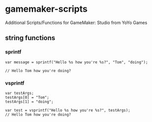 # gamemaker-scripts
Additional Scripts/Functions for GameMaker: Studio from YoYo Games

## string functions

### sprintf
```gms
var message = sprintf("Hello %s how you're %s?", "Tom", "doing");

// Hello Tom how you're doing?
```
### vsprintf
```gms
var testArgs;
testArgs[0] = "Tom";
testArgs[1] = "doing";

var test = vsprintf("Hello %s how you're %s?", testArgs);
// Hello Tom how you're doing?
```
